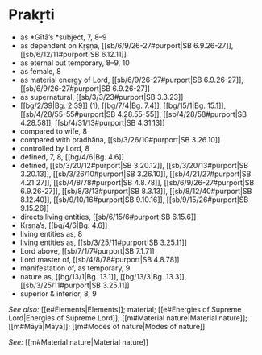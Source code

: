 # Prakṛti

* as *Gītā’s *subject, 7, 8–9 
* as dependent on Kṛṣṇa, [[sb/6/9/26-27#purport|SB 6.9.26-27]], [[sb/6/12/11#purport|SB 6.12.11]]
* as eternal but temporary, 8–9, 10 
* as female, 8 
* as material energy of Lord, [[sb/6/9/26-27#purport|SB 6.9.26-27]], [[sb/6/9/26-27#purport|SB 6.9.26-27]]
* as supernatural, [[sb/3/3/23#purport|SB 3.3.23]]
*  [[bg/2/39|Bg. 2.39]] (1), [[bg/7/4|Bg. 7.4]], [[bg/15/1|Bg. 15.1]], [[sb/4/28/55-55#purport|SB 4.28.55-55]], [[sb/4/28/58#purport|SB 4.28.58]], [[sb/4/31/13#purport|SB 4.31.13]]
* compared to wife, 8 
* compared with pradhāna, [[sb/3/26/10#purport|SB 3.26.10]]
* controlled by Lord, 8 
* defined, 7, 8, [[bg/4/6|Bg. 4.6]]
* defined, [[sb/3/20/12#purport|SB 3.20.12]], [[sb/3/20/13#purport|SB 3.20.13]], [[sb/3/26/10#purport|SB 3.26.10]], [[sb/4/21/27#purport|SB 4.21.27]], [[sb/4/8/78#purport|SB 4.8.78]], [[sb/6/9/26-27#purport|SB 6.9.26-27]], [[sb/8/3/13#purport|SB 8.3.13]], [[sb/8/12/40#purport|SB 8.12.40]], [[sb/9/10/16#purport|SB 9.10.16]], [[sb/9/15/26#purport|SB 9.15.26]]
* directs living entities, [[sb/6/15/6#purport|SB 6.15.6]]
* Kṛṣṇa’s, [[bg/4/6|Bg. 4.6]]
* living entities as, 8 
* living entities as, [[sb/3/25/11#purport|SB 3.25.11]]
* Lord above, [[sb/7/1/7#purport|SB 7.1.7]]
* Lord master of, [[sb/4/8/78#purport|SB 4.8.78]]
* manifestation of, as temporary, 9 
* nature as, [[bg/13/1|Bg. 13.1]], [[bg/13/3|Bg. 13.3]], [[sb/3/25/11#purport|SB 3.25.11]]
* superior & inferior, 8, 9 

*See also:* [[e#Elements|Elements]]; material; [[e#Energies of Supreme Lord|Energies of Supreme Lord]]; [[m#Material nature|Material nature]]; [[m#Māyā|Māyā]]; [[m#Modes of nature|Modes of nature]]

*See:* [[m#Material nature|Material nature]]
